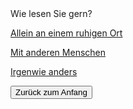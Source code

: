 <link rel="stylesheet" href="/Buchstadt-Leipzig/css/style.css">
<style>
.bgimg {
  background-image: url("https://www.leipzig.travel/fileadmin/mediamanager/POI_Datenbank/Verborgenes_Leipzig_Neu/Polyloque/Polylogue-Aussen_Buchhandel-Cafe-Freizeit_Philipp-Kirschner_leipzig.travel.jpg");
}
</style>

<div class="bgimg">
  <div class="question">
  <span class="border">Wie lesen Sie gern?</span>
  </div>
  <div class="choices">
  <p><a href="z_dn.html" class="button border">Allein an einem ruhigen Ort</a></p>
  <p><a href="z_hb.html" class="button border">Mit anderen Menschen</a></p>
  <p><a href="z_rm.html" class="button border">Irgenwie anders</a></p>
  </div>
</div>

<button type="button" onclick="history.back();">Zurück zum Anfang</button>
